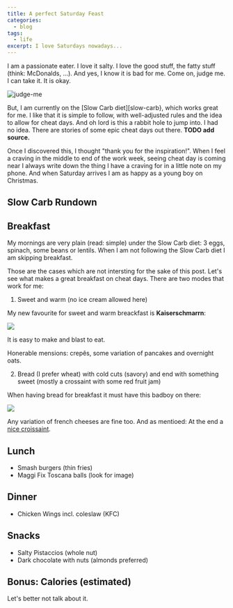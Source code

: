 ```yaml
---
title: A perfect Saturday Feast
categories:
  - blog
tags:
  - life
excerpt: I love Saturdays nowadays...
---
```




I am a passionate eater. I love it salty.
I love the good stuff, the fatty stuff (think: McDonalds, ...).
And yes, I know it is bad for me. Come on, judge me. I can take it. It is okay.

![judge-me](https://media1.tenor.com/m/80msv-KR_X0AAAAd/i-can-feel-you-judging-me-jared-vennett.gif)

But, I am currently on the [Slow Carb diet][slow-carb}, which works great for me.
I like that it is simple to follow, with well-adjusted rules and the idea to allow for cheat days.
And oh lord is this a rabbit hole to jump into. I had no idea.
There are stories of some epic cheat days out there. **TODO add source.**

Once I discovered this, I thought "thank you for the inspiration!".
When I feel a craving in the middle to end of the work week, seeing cheat day is coming near I always write down the thing I have a craving for in a little note on my phone.
And when Saturday arrives I am as happy as a young boy on Christmas.

## Slow Carb Rundown


## Breakfast
My mornings are very plain (read: simple) under the Slow Carb diet: 3 eggs, spinach, some beans or lentils.
When I am not following the Slow Carb diet I am skipping breakfast.

Those are the cases which are not intersting for the sake of this post. Let's see what makes a great breakfast on cheat days.
There are two modes that work for me:
1. Sweet and warm (no ice cream allowed here)

My new favourite for sweet and warm breackfast is **Kaiserschmarrn**:

![](https://img.chefkoch-cdn.de/rezepte/1031841208350942/bilder/1537796/crop-960x540/kaiserschmarrn-tiroler-landgasthofrezept.jpg)

It is easy to make and blast to eat.

Honerable mensions: crepês, some variation of pancakes and overnight oats.

2. Bread (I prefer wheat) with cold cuts (savory) and end with something sweet (mostly a crossaint with some red fruit jam)

When having bread for breakfast it must have this badboy on there:

![](https://imgsrv1.shotshop.com/preview_new/2006_12/00000628_00000376-Wurst-Br%C3%B6tchen-Belegtes+Br%C3%B6tchen-Wurstsemmel.jpg)

Any variation of french cheeses are fine too. And as mentioed: At the end a [nice croissaint](https://guide.michelin.com/en/article/features/decoding-the-delicious-croissant).

## Lunch

- Smash burgers (thin fries)
- Maggi Fix Toscana balls (look for image)

## Dinner
- Chicken Wings incl. coleslaw (KFC)

## Snacks
- Salty Pistaccios (whole nut)
- Dark chocolate with nuts (almonds preferred)

## Bonus: Calories (estimated)
Let's better not talk about it.


[slow-carb]: https://en.wikipedia.org/wiki/The_4-Hour_Body
